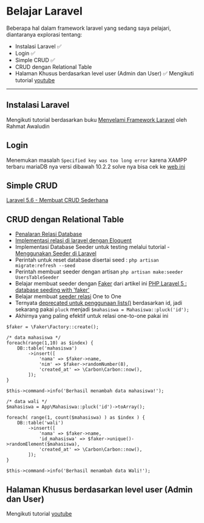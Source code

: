 # Belajar Laravel
Beberapa hal dalam framework laravel yang sedang saya pelajari, diantaranya explorasi tentang:
- Instalasi Laravel ✅
- Login ✅
- Simple CRUD ✅
- CRUD dengan Relational Table 
- Halaman Khusus berdasarkan level user (Admin dan User) ✅
Mengikuti tutorial [youtube](https://www.youtube.com/watch?v=FKEWlsNmkD0&t=4s)

---

## Instalasi Laravel
Mengikuti tutorial berdasarkan buku [Menyelami Framework Laravel](https://leanpub.com/bukularavel) oleh Rahmat Awaludin

## Login
Menemukan masalah `Specified key was too long error` karena XAMPP terbaru mariaDB nya versi dibawah 10.2.2 solve nya bisa cek ke [web ini](https://laravel-news.com/laravel-5-4-key-too-long-error)

## Simple CRUD
[Laravel 5.6 - Membuat CRUD Sederhana](http://indocoder.com/laravel-basic/laravel-5-6-basic-1-membuat-crud-sederhana/)

## CRUD dengan Relational Table
- [Penalaran Relasi Database](https://novay.github.io/blog/2014/04/15/penalaran-relasi-database)
- [Implementasi relasi di laravel dengan Eloquent](https://novay.github.io/blog/2014/04/16/implementasi-relasi-di-laravel-dengan-eloquent)
- Implementasi Database Seeder untuk testing melalui tutorial - [Menggunakan Seeder di Laravel](https://www.codepolitan.com/menggunakan-seeder-di-laravel-59f7249589e2f)
- Perintah untuk reset database disertai seed : `php artisan migrate:refresh --seed`
- Perintah membuat seeder dengan artisan `php artisan make:seeder UsersTableSeeder`
- Belajar membuat seeder dengan [Faker](https://github.com/fzaninotto/Faker) dari artikel ini [PHP Laravel 5 : database seeding with 'faker'](https://medium.com/@khunemz/php-laravel-5-database-seeding-with-faker-c7dcce5dabe2)
- Belajar membuat [seeder relasi](https://laracasts.com/discuss/channels/general-discussion/faker-and-relationship-tables) One to One
- Ternyata [deprecated untuk penggunaan lists()](https://laracasts.com/discuss/channels/laravel/lists-deprecated-replacement) berdasarkan id, jadi sekarang pakai `pluck` menjadi `$mahasiswa = Mahasiswa::pluck('id');`
- Akhirnya yang paling efektif untuk relasi one-to-one pakai ini
```
$faker = \Faker\Factory::create();

/* data mahasiswa */
foreach(range(1,10) as $index) {
    DB::table('mahasiswa')
        ->insert([
            'nama' => $faker->name,
            'nim' => $faker->randomNumber(8),
            'created_at' => \Carbon\Carbon::now(),
        ]);
}

$this->command->info('Berhasil menambah data mahasiswa!');

/* data wali */
$mahasiswa = App\Mahasiswa::pluck('id')->toArray();

foreach( range(1, count($mahasiswa) ) as $index ) {
	DB::table('wali')
        ->insert([
            'nama' => $faker->name,
            'id_mahasiswa' => $faker->unique()->randomElement($mahasiswa),
            'created_at' => \Carbon\Carbon::now(),
        ]);
}

$this->command->info('Berhasil menambah data Wali!');
```

## Halaman Khusus berdasarkan level user (Admin dan User)
Mengikuti tutorial [youtube](https://www.youtube.com/watch?v=FKEWlsNmkD0&t=4s)
